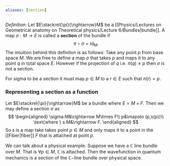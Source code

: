 ```yaml
---
aliases: [section]
---
```


*Definition:* Let $E\stackrel{\pi}{\rightarrow}M$ be a [[Physics/Lectures on Geometrical anatomy on Theoretical physics/Lecture 6/Bundles|bundle]]. A map $\sigma:M\rightarrow E$ is called a **section** of the bundle if 
$$
\pi\circ\sigma=\text{id}_M.
$$
The intuition behind this definiton is as follows: Take any point $p$ from base space $M$. We are free to define a map $\sigma$ that takes $p$ and maps it to any point $q$ in total space $E$. However if the projection of $q$ i.e. $\pi(q)\neq p$ then $\sigma$ is not a section. 

For sigma to be a section it must map $p\in M$ to a $r\in E$ such that $\pi(r) = p$.

### Representing a section as a function
Let $E\stackrel{\pi}{\rightarrow}M$ be a bundle where $E = M\times F$. Then we may define a section $\sigma$ as 
$$
\begin{aligned}
\sigma:M&\rightarrow M\times F\\
p&\mapsto (p,s(p))\\
\text{where } s:M&\rightarrow F.
\end{aligned}
$$
So $s$ is a map take takes point $p\in M$ and only maps it to a point in the [[Fiber|fiber]] $F$ that is attached at point $p$.

We can talk about a physical example. Suppose we have a $\mathbb{C}$ line bundle over $M$. That is $\forall p\in M$, $\mathbb{C}$ is attached. Then the wavefunction in quantum mechanics is a section of the $\mathbb{C}-$line bundle over physical space.


